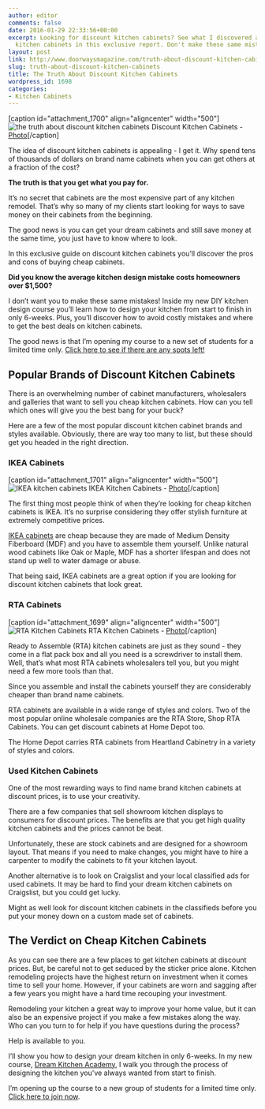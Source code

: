 ```yaml
---
author: editor
comments: false
date: 2016-01-29 22:33:56+00:00
excerpt: Looking for discount kitchen cabinets? See what I discovered about cheap
  kitchen cabinets in this exclusive report. Don't make these same mistakes!
layout: post
link: http://www.doorwaysmagazine.com/truth-about-discount-kitchen-cabinets/
slug: truth-about-discount-kitchen-cabinets
title: The Truth About Discount Kitchen Cabinets
wordpress_id: 1698
categories:
- Kitchen Cabinets
---
```


[caption id="attachment_1700" align="aligncenter" width="500"]![the truth about discount kitchen cabinets](http://www.doorwaysmagazine.com/wp-content/uploads/discount_kitchen_cabinets.jpg) Discount Kitchen Cabinets - [Photo](http://www.houzz.com/photos/424323/Moore-Project-modern-kitchen-dallas)[/caption]

The idea of discount kitchen cabinets is appealing - I get it. Why spend tens of thousands of dollars on brand name cabinets when you can get others at a fraction of the cost? 

**The truth is that you get what you pay for.**

It’s no secret that cabinets are the most expensive part of any kitchen remodel. That’s why so many of my clients start looking for ways to save money on their cabinets from the beginning. 

The good news is you can get your dream cabinets and still save money at the same time, you just have to know where to look.

In this exclusive guide on discount kitchen cabinets you’ll discover the pros and cons of buying cheap cabinets.

**Did you know the average kitchen design mistake costs homeowners over $1,500?**

I don’t want you to make these same mistakes! Inside my new DIY kitchen design course you’ll learn how to design your kitchen from start to finish in only 6-weeks. Plus, you’ll discover how to avoid costly mistakes and where to get the best deals on kitchen cabinets. 

The good news is that I’m opening my course to a new set of students for a limited time only. [Click here to see if there are any spots left!](http://dreamkitchenacademy.com)



## Popular Brands of Discount Kitchen Cabinets



There is an overwhelming number of cabinet manufacturers, wholesalers and galleries that want to sell you cheap kitchen cabinets. How can you tell which ones will give you the best bang for your buck? 

Here are a few of the most popular discount kitchen cabinet brands and styles available. Obviously, there are way too many to list, but these should get you headed in the right direction.



### IKEA Cabinets



[caption id="attachment_1701" align="aligncenter" width="500"]![IKEA kitchen cabinets](http://www.doorwaysmagazine.com/wp-content/uploads/discount_kitchen_cabinets_ikea.jpg) IKEA Kitchen Cabinets - [Photo](http://www.houzz.com/photos/2188832/IKEA-Ramsjo-White-cabinets---Wolf-range-contemporary-kitchen-portland)[/caption]

The first thing most people think of when they’re looking for cheap kitchen cabinets is IKEA. It’s no surprise considering they offer stylish furniture at extremely competitive prices.

[IKEA cabinets](http://www.doorwaysmagazine.com/ikea-cabinets/) are cheap because they are made of Medium Density Fiberboard (MDF) and you have to assemble them yourself. Unlike natural wood cabinets like Oak or Maple, MDF has a shorter lifespan and does not stand up well to water damage or abuse.

That being said, IKEA cabinets are a great option if you are looking for discount kitchen cabinets that look great.



### RTA Cabinets



[caption id="attachment_1699" align="aligncenter" width="500"]![RTA Kitchen Cabinets](http://www.doorwaysmagazine.com/wp-content/uploads/discount_kitchen_cabinets_rta.jpg) RTA Kitchen Cabinets - [Photo](http://www.houzz.com/photos/1217484/House-Crashers---Painted-Shaker-Cabinets-eclectic-kitchen-los-angeles)[/caption]

Ready to Assemble (RTA) kitchen cabinets are just as they sound - they come in a flat pack box and all you need is a screwdriver to install them. Well, that’s what most RTA cabinets wholesalers tell you, but you might need a few more tools than that.

Since you assemble and install the cabinets yourself they are considerably cheaper than brand name cabinets.

RTA cabinets are available in a wide range of styles and colors. Two of the most popular online wholesale companies are the RTA Store, Shop RTA Cabinets. You can get discount cabinets at Home Depot too.

The Home Depot carries RTA cabinets from Heartland Cabinetry in a variety of styles and colors.



### Used Kitchen Cabinets



One of the most rewarding ways to find name brand kitchen cabinets at discount prices, is to use your creativity. 

There are a few companies that sell showroom kitchen displays to consumers for discount prices. The benefits are that you get high quality kitchen cabinets and the prices cannot be beat. 

Unfortunately, these are stock cabinets and are designed for a showroom layout. That means if you need to make changes, you might have to hire a carpenter to modify the cabinets to fit your kitchen layout.

Another alternative is to look on Craigslist and your local classified ads for used cabinets. It may be hard to find your dream kitchen cabinets on Craigslist, but you could get lucky. 

Might as well look for discount kitchen cabinets in the classifieds before you put your money down on a custom made set of cabinets.



## The Verdict on Cheap Kitchen Cabinets



As you can see there are a few places to get kitchen cabinets at discount prices. But, be careful not to get seduced by the sticker price alone. Kitchen remodeling projects have the highest return on investment when it comes time to sell your home. However, if your cabinets are worn and sagging after a few years you might have a hard time recouping your investment.

Remodeling your kitchen a great way to improve your home value, but it can also be an expensive project if you make a few mistakes along the way. Who can you turn to for help if you have questions during the process?

Help is available to you.

I’ll show you how to design your dream kitchen in only 6-weeks. In my new course, [Dream Kitchen Academy](http://dreamkitchenacademy.com/), I walk you through the process of designing the kitchen you've always wanted from start to finish.

I’m opening up the course to a new group of students for a limited time only. [Click here to join now](http://dreamkitchenacademy.com).
